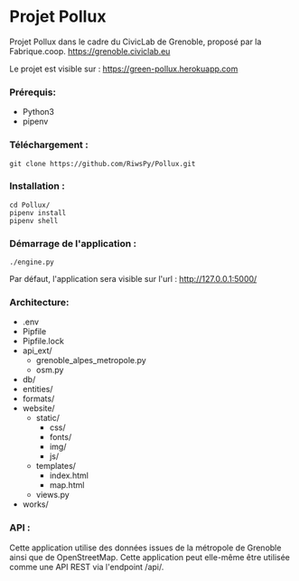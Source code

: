 # Projet Pollux

Projet Pollux dans le cadre du CivicLab de Grenoble, proposé par la Fabrique.coop.
https://grenoble.civiclab.eu


Le projet est visible sur : https://green-pollux.herokuapp.com


### Prérequis:
* Python3
* pipenv


### Téléchargement :
```
git clone https://github.com/RiwsPy/Pollux.git
```

### Installation :
```
cd Pollux/
pipenv install
pipenv shell
```

### Démarrage de l'application :
```
./engine.py
```

Par défaut, l'application sera visible sur l'url :
http://127.0.0.1:5000/

### Architecture:
- .env
- Pipfile
- Pipfile.lock
- api_ext/
    - grenoble_alpes_metropole.py
    - osm.py
- db/
- entities/
- formats/
- website/
    - static/
        - css/
        - fonts/
        - img/
        - js/
    - templates/
        - index.html
        - map.html
    - views.py
- works/


### API :
Cette application utilise des données issues de la métropole de Grenoble ainsi que de OpenStreetMap.
Cette application peut elle-même être utilisée comme une API REST via l'endpoint /api/.
